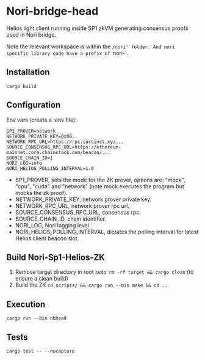 # Nori-bridge-head

Helios light client running inside SP1 zkVM generating consensus proofs used in Nori bridge.

Note the relevant workspace is within the `/nori' folder. And nori specific library code have a prefix of `nori-`.

## Installation

`cargo build`

## Configuration

Env vars (create a .env file):

```
SP1_PROVER=network
NETWORK_PRIVATE_KEY=0x00..
NETWORK_RPC_URL=https://rpc.succinct.xyz...
SOURCE_CONSENSUS_RPC_URL=https://ethereum-mainnet.core.chainstack.com/beacon/...
SOURCE_CHAIN_ID=1
NORI_LOG=info
NORI_HELIOS_POLLING_INTERVAL=1.0 
```

- SP1_PROVER, sets the mode for the ZK prover, options are: "mock", "cpu", "cuda" and "network" (note mock executes the program but mocks the zk proof).
- NETWORK_PRIVATE_KEY, network prover private key.
- NETWORK_RPC_URL, network prover rpc url.
- SOURCE_CONSENSUS_RPC_URL, consensus rpc.
- SOURCE_CHAIN_ID, chain identifier.
- NORI_LOG, Nori logging level.
- NORI_HELIOS_POLLING_INTERVAL, dictates the polling interval for latest Helios client beacon slot.

## Build Nori-Sp1-Helios-ZK

1. Remove target directory in root `sudo rm -rf target && cargo clean` (to ensure a clean build)
2. Build the ZK `cd scripts/ && cargo run --bin make && cd ..`

## Execution

`cargo run --bin nbhead`

## Tests

`cargo test -- --nocapture`